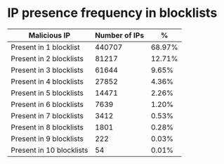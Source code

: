 # IP presence frequency in blocklists
| Malicious IP | Number of IPs | % |
|----|----|----|
| Present in 1 blocklist | 440707 | 68.97% |
| Present in 2 blocklists | 81217 | 12.71% |
| Present in 3 blocklists | 61644 | 9.65% |
| Present in 4 blocklists | 27852 | 4.36% |
| Present in 5 blocklists | 14471 | 2.26% |
| Present in 6 blocklists | 7639 | 1.20% |
| Present in 7 blocklists | 3412 | 0.53% |
| Present in 8 blocklists | 1801 | 0.28% |
| Present in 9 blocklists | 222 | 0.03% |
| Present in 10 blocklists | 54 | 0.01% |
